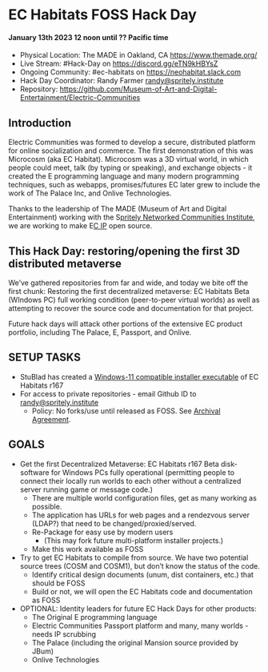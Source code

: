 # EC Habitats FOSS Hack Day
#### January 13th 2023 12 noon until ?? Pacific time

* Physical Location: The MADE in Oakland, CA https://www.themade.org/
* Live Stream: #Hack-Day on https://discord.gg/eTN9kHBYsZ
* Ongoing Community: #ec-habitats on https://neohabitat.slack.com
* Hack Day Coordinator: Randy Farmer randy@spritely.institute
* Repository: https://github.com/Museum-of-Art-and-Digital-Entertainment/Electric-Communities

## Introduction
Electric Communities was formed to develop a secure, distributed platform for online socialization and commerce. The first demonstration of this was Microcosm (aka EC Habitat). Microcosm was a 3D virtual world, in which people could meet, talk (by typing or speaking), and exchange objects - it created the E programming language and many modern programming techniques, such as webapps, promises/futures EC later grew to include the work of The Palace Inc, and Onlive Technologies.

Thanks to the leadership of The MADE (Museum of Art and Digital Entertainment) working with the S[pritely Networked Communities Institute](http://spritely.institute), we are working to make E[C IP]([url](https://docs.google.com/document/d/19iarmahK9_-Yp9VKF_yQ4vRY78fisViAuCAqsTkUQuo/edit?usp=sharing)) open source.

## This Hack Day: restoring/opening the first 3D distributed metaverse
We’ve gathered repositories from far and wide, and today we bite off the first chunk: 
Restoring the first decentralized metaverse: EC Habitats Beta (WIndows PC) full working condition (peer-to-peer virtual worlds) as well as attempting to recover the source code and documentation for that project.

Future hack days will attack other portions of the extensive EC product portfolio, including The Palace, E, Passport, and Onlive.

## SETUP TASKS 
* StuBlad has created a [Windows-11 compatible installer executable]([url](https://github.com/StuBlad/echabitats-installer/)) of EC Habitats r167
* For access to private repositories - email Github ID to randy@spritely.institute
  * Policy: No forks/use until released as FOSS. See [Archival Agreement]([url](https://drive.google.com/file/d/1tmPeAtsSDoDxMpKohYyCMmLOjAs0u3Wf/view?usp=sharing)).

## GOALS
* Get the first Decentralized Metaverse: EC Habitats r167 Beta disk-software for Windows PCs fully operational (permitting people to connect their locally run worlds to each other without a centralized server running game or message code.)
  * There are multiple world configuration files, get as many working as possible.
  * The application has URLs for web pages and a rendezvous server (LDAP?) that need to be changed/proxied/served.
  * Re-Package for easy use by modern users
    * (This may fork future multi-platform installer projects.)
  * Make this work available as FOSS
* Try to get EC Habitats to compile from source. We have two potential source trees (COSM and COSM1), but don’t know the status of the code.
  * Identify critical design documents (unum, dist containers, etc.)  that should be FOSS
  * Build or not, we will open the EC Habitats code and documentation as FOSS
* OPTIONAL:  Identity leaders for future EC Hack Days for other products:
  * The Original E programming language
  * Electric Communities Passport platform and many, many worlds - needs IP scrubbing
  * The Palace (including the original Mansion source provided by JBum)
  * Onlive Technologies




